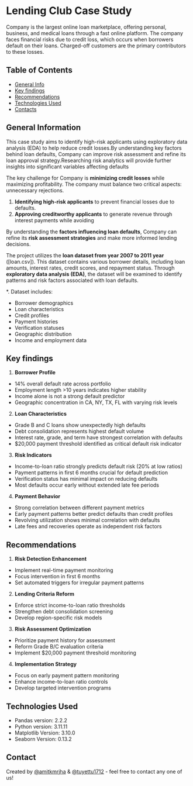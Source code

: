 # Lending Club Case Study

Company is the largest online loan marketplace, offering personal, business, and medical loans through a fast online platform.
The company faces financial risks due to credit loss, which occurs when borrowers default on their loans.
Charged-off customers are the primary contributors to these losses.


## Table of Contents
* [General Info](#general-information)
* [Key findings](#key-findings)
* [Recommendations](#recommendations)
* [Technologies Used](#technologies-used)
* [Contacts](#contacts)


## General Information
This case study aims to identify high-risk applicants using exploratory data analysis (EDA) to help reduce credit losses.By understanding key factors behind loan defaults, Company can improve risk assessment and refine its loan approval strategy.Researching risk analytics will provide further insights into significant variables affecting defaults

The key challenge for Company is **minimizing credit losses** while maximizing profitability. The company must balance two critical aspects:  
unnecessary rejections.  
1. **Identifying high-risk applicants** to prevent financial losses due to defaults.  
2. **Approving creditworthy applicants** to generate revenue through interest payments while avoiding 

By understanding the **factors influencing loan defaults**, Company can refine its **risk assessment strategies** and make more informed lending decisions.  

The project utilizes the **loan dataset from year 2007 to 2011 year** ([loan.csv]). This dataset contains various borrower details, including loan amounts, interest rates, credit scores, and repayment status. Through **exploratory data analysis (EDA)**, the dataset will be examined to identify patterns and risk factors associated with loan defaults.  

*. Dataset includes:
- Borrower demographics
- Loan characteristics
- Credit profiles
- Payment histories
- Verification statuses
- Geographic distribution
- Income and employment data

## Key findings
1. **Borrower Profile**
- 14% overall default rate across portfolio
- Employment length >10 years indicates higher stability
- Income alone is not a strong default predictor
- Geographic concentration in CA, NY, TX, FL with varying risk levels
2. **Loan Characteristics**
- Grade B and C loans show unexpectedly high defaults
- Debt consolidation represents highest default volume
- Interest rate, grade, and term have strongest correlation with defaults
- $20,000 payment threshold identified as critical default risk indicator
3. **Risk Indicators**
- Income-to-loan ratio strongly predicts default risk (20% at low ratios)
- Payment patterns in first 6 months crucial for default prediction
- Verification status has minimal impact on reducing defaults
- Most defaults occur early without extended late fee periods
4. **Payment Behavior**
- Strong correlation between different payment metrics
- Early payment patterns better predict defaults than credit profiles
- Revolving utilization shows minimal correlation with defaults
- Late fees and recoveries operate as independent risk factors

## Recommendations
1. **Risk Detection Enhancement**
- Implement real-time payment monitoring
- Focus intervention in first 6 months
- Set automated triggers for irregular payment patterns
2. **Lending Criteria Reform**
- Enforce strict income-to-loan ratio thresholds
- Strengthen debt consolidation screening
- Develop region-specific risk models
3. **Risk Assessment Optimization**
- Prioritize payment history for assessment
- Reform Grade B/C evaluation criteria
- Implement $20,000 payment threshold monitoring
4. **Implementation Strategy**
- Focus on early payment pattern monitoring
- Enhance income-to-loan ratio controls
- Develop targeted intervention programs

## Technologies Used
- Pandas version: 2.2.2
- Python version: 3.11.11 
- Matplotlib Version: 3.10.0
- Seaborn Version: 0.13.2

## Contact
Created by [@amitkmrjha](https://github.com/amitkmrjha) & [@tuyettu1712](https://github.com/tuyettu1712) - feel free to contact any one of us!
